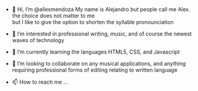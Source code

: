 - 👋 Hi, I’m @allexmendoza
         My name is Alejandro but people call me Alex. the choice does not matter to me </br>
         but I like to give the option to shorten the syllable pronounciation


- 👀 I’m interested in professional writing, music, and of course the newest waves of technology

- 🌱 I’m currently learning the languages HTML5, CSS, and Javascript

- 💞️ I’m looking to collaborate on any musical applications, and anything requiring professional forms of editing relating to written language

- 📫 How to reach me ...


<!---
allexmendoza/allexmendoza is a ✨ special ✨ repository because its `README.md` (this file) appears on your GitHub profile.
You can click the Preview link to take a look at your changes.
--->
